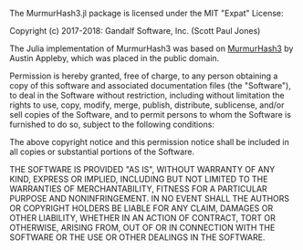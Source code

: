 The MurmurHash3.jl package is licensed under the MIT "Expat" License:

Copyright (c) 2017-2018: Gandalf Software, Inc. (Scott Paul Jones)

The Julia implementation of MurmurHash3 was based on [MurmurHash3](https://github.com/JuliaLang/julia/blob/master/src/support/MurmurHash3.c) by Austin Appleby, which was placed in the public domain.

Permission is hereby granted, free of charge, to any person obtaining a copy
of this software and associated documentation files (the "Software"), to deal
in the Software without restriction, including without limitation the rights
to use, copy, modify, merge, publish, distribute, sublicense, and/or sell
copies of the Software, and to permit persons to whom the Software is
furnished to do so, subject to the following conditions:

The above copyright notice and this permission notice shall be included in all
copies or substantial portions of the Software.

THE SOFTWARE IS PROVIDED "AS IS", WITHOUT WARRANTY OF ANY KIND, EXPRESS OR
IMPLIED, INCLUDING BUT NOT LIMITED TO THE WARRANTIES OF MERCHANTABILITY,
FITNESS FOR A PARTICULAR PURPOSE AND NONINFRINGEMENT. IN NO EVENT SHALL THE
AUTHORS OR COPYRIGHT HOLDERS BE LIABLE FOR ANY CLAIM, DAMAGES OR OTHER
LIABILITY, WHETHER IN AN ACTION OF CONTRACT, TORT OR OTHERWISE, ARISING FROM,
OUT OF OR IN CONNECTION WITH THE SOFTWARE OR THE USE OR OTHER DEALINGS IN THE
SOFTWARE.

